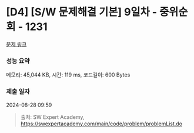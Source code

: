 # [D4] [S/W 문제해결 기본] 9일차 - 중위순회 - 1231 

[문제 링크](https://swexpertacademy.com/main/code/problem/problemDetail.do?contestProbId=AV140YnqAIECFAYD) 

### 성능 요약

메모리: 45,044 KB, 시간: 119 ms, 코드길이: 600 Bytes

### 제출 일자

2024-08-28 09:59



> 출처: SW Expert Academy, https://swexpertacademy.com/main/code/problem/problemList.do